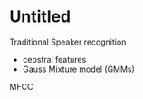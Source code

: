 # Untitled

Traditional Speaker recognition 

* cepstral features
* Gauss Mixture model \(GMMs\)





MFCC

